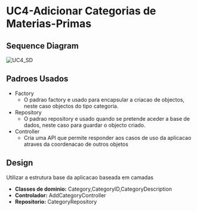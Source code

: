 # UC4-Adicionar Categorias de Materias-Primas

## Sequence Diagram

![UC4_SD](C:.\UC4_SD.jpg)

## Padroes Usados

- Factory 
  - O padrao factory e usado para encapsular a criacao de objectos, neste caso objectos do tipo categoria.
- Repository
  - O padrao repository e usado quando se pretende aceder a base de dados, neste caso para guardar o objecto criado.
- Controller
  - Cria uma API que permite responder aos casos de uso da aplicacao atraves da coordenacao de outros objetos

## Design

Utilizar a estrutura base da aplicacao baseada em camadas

- **Classes de dominio:**  Category,CategoryID,CategoryDescription
- **Controlador:** AddCategoryController
- **Repositorio:** CategoryRepository